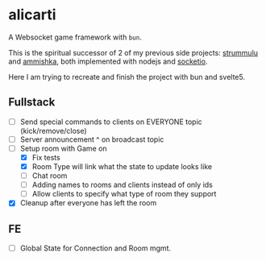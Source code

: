 # alicarti

A Websocket game framework with `bun`.


This is the spiritual successor of 2 of my previous side projects: [strummulu](https://github.com/vikkio88/strummulu) and [ammishka](https://github.com/vikkio88/ammishka), both implemented with nodejs and [socketio](https://socket.io/).

Here I am trying to recreate and finish the project with bun and svelte5.

## Fullstack
- [ ] Send special commands to clients on EVERYONE topic (kick/remove/close)
- [ ]  Server announcement ^ on broadcast topic
- [ ] Setup room with Game on
    - [x] Fix tests
    - [x] Room Type will link what the state to update looks like
    - [ ] Chat room
    - [ ] Adding names to rooms and clients instead of only ids
    - [ ] Allow clients to specify what type of room they support
- [x] Cleanup after everyone has left the room

## FE
- [ ] Global State for Connection and Room mgmt.

